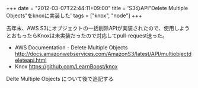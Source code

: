 +++
date = "2012-03-07T22:44:11+09:00"
title = 'S3のAPI"Delete Multiple Objects"をknoxに実装した'
tags = ["knox", "node"]
+++

去年末、AWS S3にオブジェクトの一括削除APIが実装されたので、使用しようとおもったらKnoxは未実装だったので対応してpull-request送った。

 - AWS Documentation - Delete Multiple Objects http://docs.amazonwebservices.com/AmazonS3/latest/API/multiobjectdeleteapi.html
 - Knox https://github.com/LearnBoost/knox

Delte Multiple Objects について後で追記する
